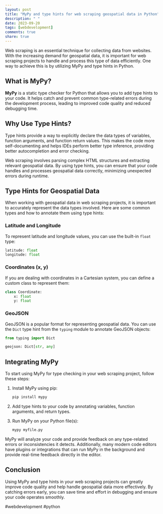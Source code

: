 ```yaml
---
layout: post
title: "MyPy and type hints for web scraping geospatial data in Python"
description: " "
date: 2023-09-20
tags: [webdevelopment]
comments: true
share: true
---
```


Web scraping is an essential technique for collecting data from websites. With the increasing demand for geospatial data, it is important for web scraping projects to handle and process this type of data efficiently. One way to achieve this is by utilizing MyPy and type hints in Python.

## What is MyPy?

**MyPy** is a static type checker for Python that allows you to add type hints to your code. It helps catch and prevent common type-related errors during the development process, leading to improved code quality and reduced debugging time.

## Why Use Type Hints?

Type hints provide a way to explicitly declare the data types of variables, function arguments, and function return values. This makes the code more self-documenting and helps IDEs perform better type inference, providing better autocompletion and error checking.

Web scraping involves parsing complex HTML structures and extracting relevant geospatial data. By using type hints, you can ensure that your code handles and processes geospatial data correctly, minimizing unexpected errors during runtime.

## Type Hints for Geospatial Data

When working with geospatial data in web scraping projects, it is important to accurately represent the data types involved. Here are some common types and how to annotate them using type hints:

### Latitude and Longitude

To represent latitude and longitude values, you can use the built-in `float` type:

```python
latitude: float
longitude: float
```

### Coordinates (x, y)

If you are dealing with coordinates in a Cartesian system, you can define a custom class to represent them:

```python
class Coordinate:
    x: float
    y: float
```

### GeoJSON

GeoJSON is a popular format for representing geospatial data. You can use the `Dict` type hint from the `typing` module to annotate GeoJSON objects:

```python
from typing import Dict

geojson: Dict[str, any]
```

## Integrating MyPy

To start using MyPy for type checking in your web scraping project, follow these steps:

1. Install MyPy using pip:

    ```bash
    pip install mypy
    ```

2. Add type hints to your code by annotating variables, function arguments, and return types.

3. Run MyPy on your Python file(s):

    ```bash
    mypy myfile.py
    ```

MyPy will analyze your code and provide feedback on any type-related errors or inconsistencies it detects. Additionally, many modern code editors have plugins or integrations that can run MyPy in the background and provide real-time feedback directly in the editor.

## Conclusion

Using MyPy and type hints in your web scraping projects can greatly improve code quality and help handle geospatial data more effectively. By catching errors early, you can save time and effort in debugging and ensure your code operates smoothly.

#webdevelopment #python